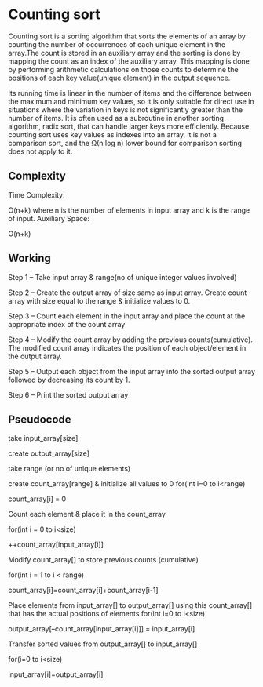  # Counting sort
 Counting sort is a sorting algorithm that sorts the elements of an array by counting the number of occurrences of each unique element in the array.The count is stored in an auxiliary array and the sorting is done by mapping the count as an index of the auxiliary array. This mapping is done by performing arithmetic calculations on those counts to determine the positions of each key value(unique element) in the output sequence.

 Its running time is linear in the number of items and the difference between the maximum and minimum key values, so it is only suitable for direct use in situations where the variation in keys is not significantly greater than the number of items. It is often used as a subroutine in another sorting algorithm, radix sort, that can handle larger keys more efficiently.
Because counting sort uses key values as indexes into an array, it is not a comparison sort, and the Ω(n log n) lower bound for comparison sorting does not apply to it.

## Complexity
Time Complexity:

 O(n+k) where n is the number of elements in input array and k is the range of input.
Auxiliary Space: 

O(n+k)
## Working
Step 1 – Take input array & range(no of unique integer values involved)


Step 2 – Create the output array of size same as input array. Create count array with size equal to the range & initialize values to 0.


Step 3 – Count each element in the input array and place the count at the appropriate index of the count array


Step 4 – Modify the count array by adding the previous counts(cumulative). The modified count array indicates the position of each object/element in the output array.


Step 5 – Output each object from the input array into the sorted output array followed by decreasing its count by 1.


Step 6 – Print the sorted output array
## Pseudocode

take input_array[size]

create output_array[size]

take range (or no of unique elements)

create count_array[range] & initialize all values to 0
for(int i=0 to i<range)

count_array[i] = 0

Count each element & place it in the count_array

for(int i = 0 to i<size)

++count_array[input_array[i]]

Modify count_array[] to store previous counts (cumulative)

for(int i = 1 to i < range)

count_array[i]=count_array[i]+count_array[i-1]

Place elements from input_array[] to output_array[] using this count_array[] that has the actual positions of elements
for(int i=0 to i<size)

output_array[–count_array[input_array[i]]] = input_array[i]

Transfer sorted values from output_array[] to input_array[]

for(i=0 to i<size)

input_array[i]=output_array[i]
